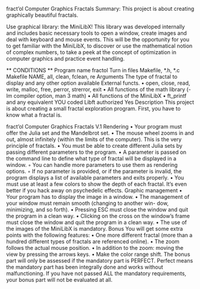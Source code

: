 fract’ol
Computer Graphics Fractals
Summary: This project is about creating graphically beautiful fractals.

Use graphical library: the MiniLibX! This library was
developed internally and includes basic necessary tools to open a window, create images
and deal with keyboard and mouse events.
This will be the opportunity for you to get familiar with the MiniLibX, to discover
or use the mathematical notion of complex numbers, to take a peek at the concept of
optimization in computer graphics and practice event handling.

** CONDITIONS **
Program name fractol
Turn in files Makefile, *.h, *.c
Makefile NAME, all, clean, fclean, re
Arguments The type of fractal to display and any other option
available
External functs.
• open, close, read, write,
malloc, free, perror,
strerror, exit
• All functions of the math
library (-lm compiler option,
man 3 math)
• All functions of the MiniLibX
• ft_printf and any equivalent
YOU coded
Libft authorized Yes
Description This project is about creating a small fractal
exploration program. First, you have to know what
a fractal is.

fract’ol Computer Graphics Fractals
V.1 Rendering
• Your program must offer the Julia set and the Mandelbrot set.
• The mouse wheel zooms in and out, almost infinitely (within the limits of the
computer). This is the very principle of fractals.
• You must be able to create different Julia sets by passing different parameters to
the program.
• A parameter is passed on the command line to define what type of fractal will be
displayed in a window.
◦ You can handle more parameters to use them as rendering options.
◦ If no parameter is provided, or if the parameter is invalid, the program displays
a list of available parameters and exits properly.
• You must use at least a few colors to show the depth of each fractal. It’s even
better if you hack away on psychedelic effects.
Graphic management
• Your program has to display the image in a window.
• The management of your window must remain smooth (changing to another win-
dow, minimizing, and so forth).
• Pressing ESC must close the window and quit the program in a clean way.
• Clicking on the cross on the window’s frame must close the window and quit the
program in a clean way.
• The use of the images of the MiniLibX is mandatory.
Bonus
You will get some extra points with the following features:
• One more different fractal (more than a hundred different types of fractals are
referenced online).
• The zoom follows the actual mouse position.
• In addition to the zoom: moving the view by pressing the arrows keys.
• Make the color range shift.
The bonus part will only be assessed if the mandatory part is
PERFECT. Perfect means the mandatory part has been integrally done
and works without malfunctioning. If you have not passed ALL the
mandatory requirements, your bonus part will not be evaluated at all.
